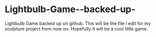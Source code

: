 # Lightbulb-Game--backed-up-
Lightbulb Game  backed up on github. This will be the file I edit for my sculpture project from now on. Hopefully it will be a cool little game.
